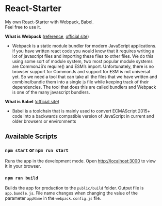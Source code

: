 # React-Starter
My own React-Starter with Webpack, Babel.  
Feel free to use it.  

**What is Webpack** ([reference](https://medium.com/age-of-awareness/setup-react-with-webpack-and-babel-5114a14a47e9), [official site](https://webpack.js.org/concepts/))
- Webpack is a static module bundler for modern JavaScript applications. If you have written react code you would know that it requires writing a lot of javascript files and importing these files to other files. We do this using some sort of module system, two most popular module systems are CommonJS’s require() and ESM’s import. Unfortunately, there is no browser support for CommonJs and support for ESM is not universal yet. So we need a tool that can take all the files that we have written and combine/bundle them into a single js file while keeping track of their dependencies. The tool that does this are called bundlers and Webpack is one of the many javascript bundlers.

**What is Babel** ([official site](https://babeljs.io/docs/))
- Babel is a toolchain that is mainly used to convert ECMAScript 2015+ code into a backwards compatible version of JavaScript in current and older browsers or environments


## Available Scripts

### `npm start` or `npm run start`
Runs the app in the development mode.
Open [http://localhost:3000](http://localhost:3000) to view it in your browser.

### `npm run build`
Builds the app for production to the `public/build` folder.
Output file is `app.bundle.js`. File name changes when changing the value of the parameter `appName` in the `webpack.config.js` file.


